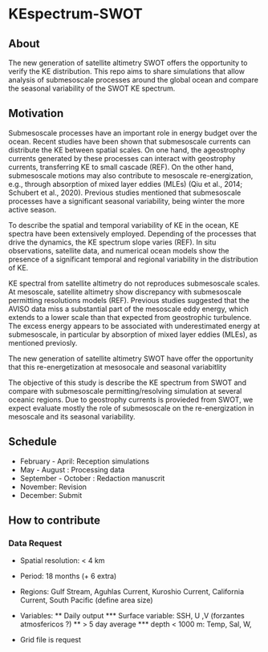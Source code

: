 # KEspectrum-SWOT
## About 
The new generation of satellite altimetry SWOT offers the opportunity to verify the KE distribution. This repo aims to share simulations that allow analysis of submesoscale processes around the global ocean and compare the seasonal variability of the SWOT KE spectrum. 

## Motivation
Submesoscale processes have an important role in  energy budget over the ocean. Recent studies have been shown that submesoscale currents can distribute the KE between spatial scales. On one hand, the ageostrophy currents generated by these processes can interact with geostrophy currents, transferring KE to small cascade (REF). On the other hand, submesoscale motions may also contribute to mesoscale re-energization, e.g., through absorption of mixed layer eddies (MLEs) (Qiu et al., 2014; Schubert et al., 2020).  Previous studies mentioned that submesoscale processes have a significant seasonal variability, being winter the more active season.

To describe the spatial and temporal variability of KE in the ocean, KE spectra have been extensively employed.  Depending of the processes that drive the dynamics, the KE spectrum slope varies (REF). In situ observations, satellite data, and numerical ocean models show the presence of a significant temporal and regional variability in the distribution of KE. 

KE spectral from satellite altimetry do not  reproduces submesoscale scales. At mesoscale, satellite altimetry show discrepancy with submesoscale permitting resolutions models (REF). Previous studies suggested that the AVISO data miss a substantial part of the mesoscale eddy energy, which extends to a lower scale than that expected from geostrophic turbulence. The excess energy appears to be associated with underestimated energy at submesoscale, in particular by absorption of mixed layer eddies (MLEs), as mentioned previosly.

The new generation of satellite altimetry SWOT have  offer the opportunity that  this re-energetization at mesosocale and seasonal variabitlity

The objective of this study is describe the KE spectrum from SWOT and compare with submesoscale permitting/resolving simulation at several oceanic regions. Due to geostrophy currents is provieded from SWOT, we expect evaluate mostly the role of submesoscale on the re-energization in mesoscale and its seasonal variability.

## Schedule
* February - April: Reception simulations
* May - August : Processing data
* September - October : Redaction manuscrit
* November: Revision
* December: Submit
  
## How to contribute
### Data Request
* Spatial resolution: < 4 km
* Period: 18 months (+ 6 extra)
* Regions: Gulf Stream, Aguhlas Current, Kuroshio Current, California Current, South Pacific (define area size)
* Variables:
  ** Daily output
  *** Surface variable: SSH, U ,V  (forzantes atmosfericos ?) 
  ** > 5 day average
  *** depth < 1000 m: Temp, Sal, W,

* Grid file is request
